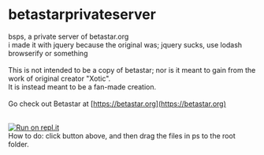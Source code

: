 # betastarprivateserver
bsps, a private server of betastar.org </br> i made it with jquery because the original was; jquery sucks, use lodash browserify or something<br><br>This is not intended to be a copy of betastar; nor is it meant to gain from the work of original creator "Xotic".<br>It is instead meant to be a fan-made creation.<br><br>Go check out Betastar at [https://betastar.org](https://betastar.org)<br><br>

[![Run on repl.it](https://repl.it/badge/github/betastarps/betastarprivateserver)](https://repl.it/github/betastarps/betastarprivateserver)<br>
How to do: click button above, and then drag the files in ps to the root folder.
